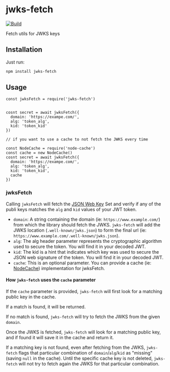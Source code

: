 # jwks-fetch

[![Build](https://github.com/nearform/jwks-fetch/workflows/CI/badge.svg)](https://github.com/nearform/jwks-fetch/actions?query=workflow%3ACI)

Fetch utils for JWKS keys

## Installation

Just run:

```bash
npm install jwks-fetch
```

## Usage

```
const jwksFetch = require('jwks-fetch')


cosnt secret = await jwksFetch({
  domain: 'https://exampe.com/',
  alg: 'token_alg',
  kid: 'token_kid'
})

// if you want to use a cache to not fetch the JWKS every time

const NodeCache = require('node-cache')
const cache = new NodeCache()
cosnt secret = await jwksFetch({
  domain: 'https://exampe.com/',
  alg: 'token_alg',
  kid: 'token_kid',
  cache
})
```


### jwksFetch

Calling `jwksFetch` will fetch the [JSON Web Key](https://tools.ietf.org/html/rfc7517) Set and verify if any of the publi keys matches the `alg` and `kid` values of your JWT token.

- `domain`: A string containing the domain (ie: `https://www.example.com/`) from which the library should fetch the JWKS. `jwks-fetch` will add the JWKS location (`.well-known/jwks.json`) to form the final url (ie: `https://www.example.com/.well-known/jwks.json`).
- `alg`: The alg header parameter represents the cryptographic algorithm used to secure the token. You will find it in your decoded JWT.
- `kid`: The kid is a hint that indicates which key was used to secure the JSON web signature of the token. You will find it in your decoded JWT.
- `cache`: This is an optional parameter. You can provide a cache (ie: [NodeCache](https://github.com/node-cache/node-cache)) implementation for jwksFetch.

#### How `jwks-fetch` uses the `cache` parameter

If the `cache` parameter is provided, `jwks-fetch` will first look for a matching public key in the cache.

If a match is found, it will be returned.

If no match is found, `jwks-fetch` will try to fetch the JWKS from the given `domain`.

Once the JWKS is fetched, `jwks-fetch` will look for a matching public key, and if found it will save it in the cache and return it.

If a matching key is not found, even after fetching from the JWKS, `jwks-fetch` flags that particular combination of `domain`/`alg`/`kid` as "missing" (saving `null` in the cache). Until the specific cache key is not deleted, `jwks-fetch` will not try to fetch again the JWKS for that particular combination.
